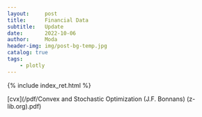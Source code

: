 ```yaml
---
layout:     post
title:      Financial Data
subtitle:   Update
date:       2022-10-06
author:     Moda
header-img: img/post-bg-temp.jpg
catalog: true
tags:
    - plotly
---
```


{% include index_ret.html %}

[cvx](/pdf/Convex and Stochastic Optimization (J.F. Bonnans) (z-lib.org).pdf)

